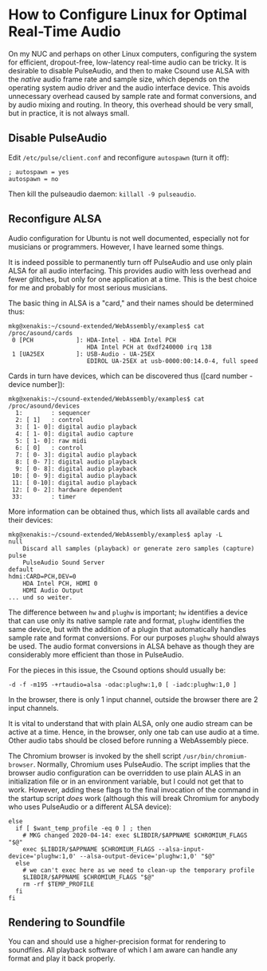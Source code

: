 # How to Configure Linux for Optimal Real-Time Audio

On my NUC and perhaps on other Linux computers, configuring the system for efficient, dropout-free, low-latency real-time audio can be tricky. It is desirable to disable PulseAudio, and then to make Csound use ALSA with the _native_ audio frame rate and sample size, which depends on the operating system audio driver and the audio interface device. This avoids unnecessary overhead caused by sample rate and format conversions, and by audio mixing and routing. In theory, this overhead should be very small, but in practice, it is not always small.

## Disable PulseAudio

Edit `/etc/pulse/client.conf` and reconfigure `autospawn` (turn it off):
```
; autospawn = yes
autospawn = no
```

Then kill the pulseaudio daemon: `killall -9 pulseaudio`.

## Reconfigure ALSA

Audio configuration for Ubuntu is not well documented, especially not for musicians or programmers. However, I have learned some things.

It is indeed possible to permanently turn off PulseAudio and use only plain ALSA for all audio interfacing. This provides audio with less overhead and fewer glitches, but only for one application at a time. This is the best choice for me and probably for most serious musicians.

The basic thing in ALSA is a "card," and their names should be determined thus:
```
mkg@xenakis:~/csound-extended/WebAssembly/examples$ cat /proc/asound/cards
 0 [PCH            ]: HDA-Intel - HDA Intel PCH
                      HDA Intel PCH at 0xdf240000 irq 138
 1 [UA25EX         ]: USB-Audio - UA-25EX
                      EDIROL UA-25EX at usb-0000:00:14.0-4, full speed
```
Cards in turn have devices, which can be discovered thus ([card number - device number]):
```
mkg@xenakis:~/csound-extended/WebAssembly/examples$ cat /proc/asound/devices
  1:        : sequencer
  2: [ 1]   : control
  3: [ 1- 0]: digital audio playback
  4: [ 1- 0]: digital audio capture
  5: [ 1- 0]: raw midi
  6: [ 0]   : control
  7: [ 0- 3]: digital audio playback
  8: [ 0- 7]: digital audio playback
  9: [ 0- 8]: digital audio playback
 10: [ 0- 9]: digital audio playback
 11: [ 0-10]: digital audio playback
 12: [ 0- 2]: hardware dependent
 33:        : timer
```
More information can be obtained thus, which lists all available cards and their devices:
```
mkg@xenakis:~/csound-extended/WebAssembly/examples$ aplay -L
null
    Discard all samples (playback) or generate zero samples (capture)
pulse
    PulseAudio Sound Server
default
hdmi:CARD=PCH,DEV=0
    HDA Intel PCH, HDMI 0
    HDMI Audio Output
... und so weiter.
```
The difference between `hw` and `plughw` is important; `hw` identifies a device that can use only its native sample rate and format, `plughw` identifies the same device, but with the addition of a plugin that automatically handles sample rate and format conversions. For our purposes `plughw` should always be used. The audio format conversions in ALSA behave as though they are considerably more efficient than those in PulseAudio.

For the pieces in this issue, the Csound options should usually be:
```
-d -f -m195 -+rtaudio=alsa -odac:plughw:1,0 [ -iadc:plughw:1,0 ]
```
In the browser, there is only 1 input channel, outside the browser there are 2 input channels.

It is vital to understand that with plain ALSA, only one audio stream can be active at a time. Hence, in the browser, only one tab can use audio at a time. Other audio tabs should be closed before running a WebAssembly piece.

The Chromium browser is invoked by the shell script `/usr/bin/chromium-browser`. Normally, Chromium uses PulseAudio. The script implies that the browser audio configuration can be overridden to use plain ALAS in an initialization file or in an environment variable, but I could not get that to work. However, adding these flags to the final invocation of the command in the startup script _does_ work (although this will break Chromium for anybody who uses PulseAudio or a different ALSA device):
```
else
  if [ $want_temp_profile -eq 0 ] ; then
    # MKG changed 2020-04-14: exec $LIBDIR/$APPNAME $CHROMIUM_FLAGS "$@"
    exec $LIBDIR/$APPNAME $CHROMIUM_FLAGS --alsa-input-device='plughw:1,0' --alsa-output-device='plughw:1,0' "$@"
  else
    # we can't exec here as we need to clean-up the temporary profile
    $LIBDIR/$APPNAME $CHROMIUM_FLAGS "$@"
    rm -rf $TEMP_PROFILE
  fi
fi
```

## Rendering to Soundfile

You can and should use a higher-precision format for rendering to soundfiles. All playback software of which I am aware can handle any format and play it back properly.
